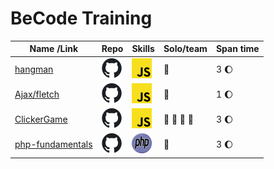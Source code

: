 # BeCode Training
| Name /Link  | Repo | Skills | Solo/team | Span time |
|-------------|------|--------|-----------|-----------|
[hangman](https://fredgaloppin.github.io/Hangman/) | [<img height="32" width="32" src="./img/Git icon.svg" />](https://github.com/fredgaloppin/Hangman) | <img height="32" width="32" src="./img/JavaScript_logo.svg" /> | :tropical_fish: | 3 :moon: |
[Ajax/fletch](https://fredgaloppin.github.io/ajax-simple-web-service-request/) | [<img height="32" width="32" src="./img/Git icon.svg" />](https://github.com/fredgaloppin/ajax-simple-web-service-request) | <img height="32" width="32" src="./img/JavaScript_logo.svg" /> |  :tropical_fish: | 1 :moon: |
[ClickerGame](https://fredgaloppin.github.io/ClickerTraining/) | [<img height="32" width="32" src="./img/Git icon.svg" />](https://github.com/fredgaloppin/ClickerTraining) | <img height="32" width="32" src="./img/JavaScript_logo.svg" /> | :tropical_fish: :tropical_fish: :tropical_fish: :tropical_fish:| 3 :moon: |
[php-fundamentals](https://hackerspoulettebecode.herokuapp.com/) | [<img height="32" width="32" src="./img/Git icon.svg" />](https://github.com/fredgaloppin/HackersPoulette) | <img height="32" width="32" src="./img/PHP-logo.svg" /> | :tropical_fish: |  3 :moon: |

